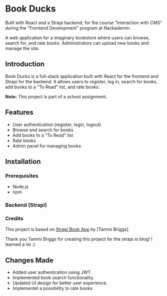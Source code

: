 # Book Ducks

Built with React and a Strapi backend, for the course "Interaction with CMS" during the "Frontend Development" program at Nackademin. 

A web application for a imaginary bookstore where users can browse, search for, and rate books. Administrators can upload new books and manage the site.


## Introduction
Book Ducks is a full-stack application built with React for the frontend and Strapi for the backend. It allows users to register, log in, search for books, add books to a "To Read" list, and rate books.

**Note:** This project is part of a school assignment.

## Features
- User authentication (register, login, logout)
- Browse and search for books
- Add books to a "To Read" list
- Rate books
- Admin panel for managing books

## Installation

### Prerequisites
- Node.js
- npm 

### Backend (Strapi)

### Credits 


This project is based on [Strapi Book App](https://github.com/Tammibriggs/strapi-book-app.git) by [Tammi Briggs].

Thank you Tammi Briggs for creating this project for the strapi.io blog! I learned a lot :)


## Changes Made

- Added user authentication using JWT.
- Implemented book search functionality.
- Updated UI design for better user experience.
- Implementet a possibility to rate books 
